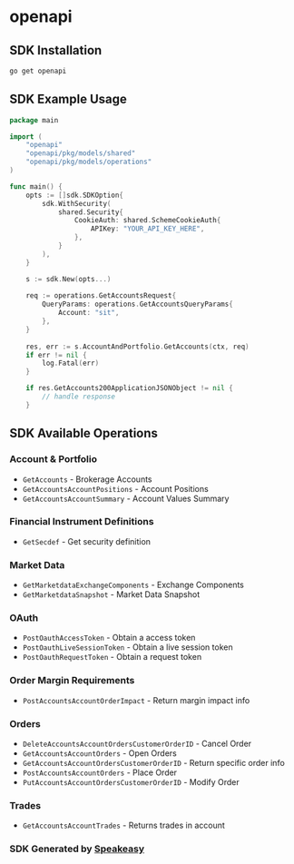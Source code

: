 # openapi

<!-- Start SDK Installation -->
## SDK Installation

```bash
go get openapi
```
<!-- End SDK Installation -->

## SDK Example Usage
<!-- Start SDK Example Usage -->
```go
package main

import (
    "openapi"
    "openapi/pkg/models/shared"
    "openapi/pkg/models/operations"
)

func main() {
    opts := []sdk.SDKOption{
        sdk.WithSecurity(
            shared.Security{
                CookieAuth: shared.SchemeCookieAuth{
                    APIKey: "YOUR_API_KEY_HERE",
                },
            }
        ),
    }

    s := sdk.New(opts...)
    
    req := operations.GetAccountsRequest{
        QueryParams: operations.GetAccountsQueryParams{
            Account: "sit",
        },
    }
    
    res, err := s.AccountAndPortfolio.GetAccounts(ctx, req)
    if err != nil {
        log.Fatal(err)
    }

    if res.GetAccounts200ApplicationJSONObject != nil {
        // handle response
    }
```
<!-- End SDK Example Usage -->

<!-- Start SDK Available Operations -->
## SDK Available Operations

### Account & Portfolio

* `GetAccounts` - Brokerage Accounts
* `GetAccountsAccountPositions` - Account Positions
* `GetAccountsAccountSummary` - Account Values Summary

### Financial Instrument Definitions

* `GetSecdef` - Get security definition

### Market Data

* `GetMarketdataExchangeComponents` - Exchange Components
* `GetMarketdataSnapshot` - Market Data Snapshot

### OAuth

* `PostOauthAccessToken` - Obtain a access token
* `PostOauthLiveSessionToken` - Obtain a live session token
* `PostOauthRequestToken` - Obtain a request token

### Order Margin Requirements

* `PostAccountsAccountOrderImpact` - Return margin impact info

### Orders

* `DeleteAccountsAccountOrdersCustomerOrderID` - Cancel Order
* `GetAccountsAccountOrders` - Open Orders
* `GetAccountsAccountOrdersCustomerOrderID` - Return specific order info
* `PostAccountsAccountOrders` - Place Order
* `PutAccountsAccountOrdersCustomerOrderID` - Modify Order

### Trades

* `GetAccountsAccountTrades` - Returns trades in account

<!-- End SDK Available Operations -->

### SDK Generated by [Speakeasy](https://docs.speakeasyapi.dev/docs/using-speakeasy/client-sdks)
